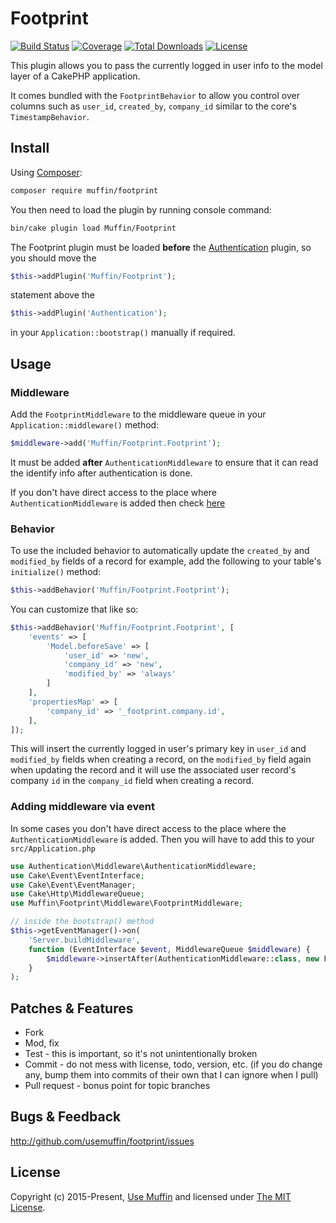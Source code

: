 # Footprint

[![Build Status](https://img.shields.io/travis/UseMuffin/Footprint/master.svg?style=flat-square)](https://github.com/UseMuffin/Footprint/actions?query=workflow%3ACI+branch%3Amaster)
[![Coverage](https://img.shields.io/github/workflow/status/UseMuffin/Footprint/CI/master?style=flat-square)](https://codecov.io/github/UseMuffin/Footprint)
[![Total Downloads](https://img.shields.io/packagist/dt/muffin/footprint.svg?style=flat-square)](https://packagist.org/packages/muffin/footprint)
[![License](https://img.shields.io/badge/license-MIT-blue.svg?style=flat-square)](LICENSE)

This plugin allows you to pass the currently logged in user info to the model layer
of a CakePHP application.

It comes bundled with the `FootprintBehavior` to allow you control over columns
such as `user_id`, `created_by`, `company_id` similar to the core's `TimestampBehavior`.

## Install

Using [Composer][composer]:

```bash
composer require muffin/footprint
```

You then need to load the plugin by running console command:

```bash
bin/cake plugin load Muffin/Footprint
```

The Footprint plugin must be loaded **before** the [Authentication](https://github.com/cakephp/authentication) plugin,
so you should move the

```php
$this->addPlugin('Muffin/Footprint');
```

statement above the

```php
$this->addPlugin('Authentication');
```

in your `Application::bootstrap()` manually if required.

## Usage

### Middleware

Add the `FootprintMiddleware` to the middleware queue in your `Application::middleware()`
method:

```php
$middleware->add('Muffin/Footprint.Footprint');
```

It must be added **after** `AuthenticationMiddleware` to ensure that it can read
the identify info after authentication is done.

If you don't have direct access to the place where `AuthenticationMiddleware` is added then check [here](#adding-middleware-via-event)

### Behavior

To use the included behavior to automatically update the `created_by` and `modified_by`
fields of a record for example, add the following to your table's `initialize()` method:

```php
$this->addBehavior('Muffin/Footprint.Footprint');
```

You can customize that like so:

```php
$this->addBehavior('Muffin/Footprint.Footprint', [
    'events' => [
        'Model.beforeSave' => [
            'user_id' => 'new',
            'company_id' => 'new',
            'modified_by' => 'always'
        ]
    ],
    'propertiesMap' => [
        'company_id' => '_footprint.company.id',
    ],
]);
```

This will insert the currently logged in user's primary key in `user_id` and `modified_by`
fields when creating a record, on the `modified_by` field again when updating
the record and it will use the associated user record's company `id` in the
`company_id` field when creating a record.

### Adding middleware via event

In some cases you don't have direct access to the place where the `AuthenticationMiddleware` is added. Then you will have to add this to your `src/Application.php`

```php
use Authentication\Middleware\AuthenticationMiddleware;
use Cake\Event\EventInterface;
use Cake\Event\EventManager;
use Cake\Http\MiddlewareQueue;
use Muffin\Footprint\Middleware\FootprintMiddleware;

// inside the bootstrap() method
$this->getEventManager()->on(
    'Server.buildMiddleware',
    function (EventInterface $event, MiddlewareQueue $middleware) {
        $middleware->insertAfter(AuthenticationMiddleware::class, new FootprintMiddleware());
    }
);
```

## Patches & Features

* Fork
* Mod, fix
* Test - this is important, so it's not unintentionally broken
* Commit - do not mess with license, todo, version, etc. (if you do change any,
  bump them into commits of their own that I can ignore when I pull)
* Pull request - bonus point for topic branches

## Bugs & Feedback

http://github.com/usemuffin/footprint/issues

## License

Copyright (c) 2015-Present, [Use Muffin][muffin] and licensed under [The MIT License][mit].

[cakephp]:http://cakephp.org
[composer]:http://getcomposer.org
[mit]:http://www.opensource.org/licenses/mit-license.php
[muffin]:http://usemuffin.com
